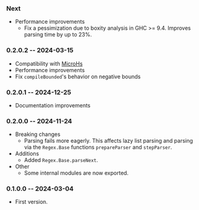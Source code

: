 ### Next

* Performance improvements
  * Fix a pessimization due to boxity analysis in GHC >= 9.4. Improves parsing
    time by up to 23%.

### 0.2.0.2 -- 2024-03-15

* Compatibility with [MicroHs](https://github.com/augustss/MicroHs)
* Performance improvements
* Fix `compileBounded`'s behavior on negative bounds

### 0.2.0.1 -- 2024-12-25

* Documentation improvements

### 0.2.0.0 -- 2024-11-24

* Breaking changes
  * Parsing fails more eagerly. This affects lazy list parsing and parsing via
    the `Regex.Base` functions `prepareParser` and `stepParser`.
* Additions
  * Added `Regex.Base.parseNext`.
* Other
  * Some internal modules are now exported.

### 0.1.0.0 -- 2024-03-04

* First version.
